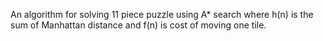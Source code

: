 An algorithm for solving 11 piece puzzle using A* search where h(n) is the sum of Manhattan distance and f(n) is cost of moving one tile.
